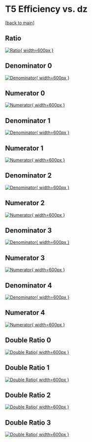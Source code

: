 # T5 Efficiency vs. dz

[[back to main](./)]



## Ratio

[![Ratio](../mtv/var/T5_xtr_13_1_eff_dz.png){ width=600px }](../mtv/var/T5_xtr_13_1_eff_dz.pdf)

## Denominator 0

[![Denominator](../mtv/den/T5_xtr_13_1_eff_dz_den0.png){ width=600px }](../mtv/den/T5_xtr_13_1_eff_dz_den0.pdf)

## Numerator 0

[![Numerator](../mtv/num/T5_xtr_13_1_eff_dz_num0.png){ width=600px }](../mtv/num/T5_xtr_13_1_eff_dz_num0.pdf)

## Denominator 1

[![Denominator](../mtv/den/T5_xtr_13_1_eff_dz_den1.png){ width=600px }](../mtv/den/T5_xtr_13_1_eff_dz_den1.pdf)

## Numerator 1

[![Numerator](../mtv/num/T5_xtr_13_1_eff_dz_num1.png){ width=600px }](../mtv/num/T5_xtr_13_1_eff_dz_num1.pdf)

## Denominator 2

[![Denominator](../mtv/den/T5_xtr_13_1_eff_dz_den2.png){ width=600px }](../mtv/den/T5_xtr_13_1_eff_dz_den2.pdf)

## Numerator 2

[![Numerator](../mtv/num/T5_xtr_13_1_eff_dz_num2.png){ width=600px }](../mtv/num/T5_xtr_13_1_eff_dz_num2.pdf)

## Denominator 3

[![Denominator](../mtv/den/T5_xtr_13_1_eff_dz_den3.png){ width=600px }](../mtv/den/T5_xtr_13_1_eff_dz_den3.pdf)

## Numerator 3

[![Numerator](../mtv/num/T5_xtr_13_1_eff_dz_num3.png){ width=600px }](../mtv/num/T5_xtr_13_1_eff_dz_num3.pdf)

## Denominator 4

[![Denominator](../mtv/den/T5_xtr_13_1_eff_dz_den4.png){ width=600px }](../mtv/den/T5_xtr_13_1_eff_dz_den4.pdf)

## Numerator 4

[![Numerator](../mtv/num/T5_xtr_13_1_eff_dz_num4.png){ width=600px }](../mtv/num/T5_xtr_13_1_eff_dz_num4.pdf)

## Double Ratio 0

[![Double Ratio](../mtv/ratio/T5_xtr_13_1_eff_dz_ratio0.png){ width=600px }](../mtv/ratio/T5_xtr_13_1_eff_dz_ratio0.pdf)

## Double Ratio 1

[![Double Ratio](../mtv/ratio/T5_xtr_13_1_eff_dz_ratio1.png){ width=600px }](../mtv/ratio/T5_xtr_13_1_eff_dz_ratio1.pdf)

## Double Ratio 2

[![Double Ratio](../mtv/ratio/T5_xtr_13_1_eff_dz_ratio2.png){ width=600px }](../mtv/ratio/T5_xtr_13_1_eff_dz_ratio2.pdf)

## Double Ratio 3

[![Double Ratio](../mtv/ratio/T5_xtr_13_1_eff_dz_ratio3.png){ width=600px }](../mtv/ratio/T5_xtr_13_1_eff_dz_ratio3.pdf)

